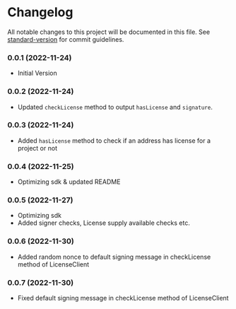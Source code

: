 # Changelog

All notable changes to this project will be documented in this file. See [standard-version](https://github.com/conventional-changelog/standard-version) for commit guidelines.

### 0.0.1 (2022-11-24)

- Initial Version

### 0.0.2 (2022-11-24)

- Updated `checkLicense` method to output `hasLicense` and `signature`.

### 0.0.3 (2022-11-24)

- Added `hasLicense` method to check if an address has license for a project or not

### 0.0.4 (2022-11-25)

- Optimizing sdk & updated README

### 0.0.5 (2022-11-27)

- Optimizing sdk
- Added signer checks, License supply available checks etc.

### 0.0.6 (2022-11-30)

- Added random nonce to default signing message in checkLicense method of LicenseClient

### 0.0.7 (2022-11-30)

- Fixed default signing message in checkLicense method of LicenseClient
